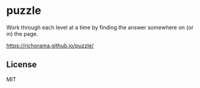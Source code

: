 # puzzle

Work through each level at a time by finding the answer somewhere on (or in) the page.

https://richorama.github.io/puzzle/

## License

MIT
